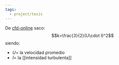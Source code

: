 ```yaml
---
tags:
  - project/tesis
---
```


De [cfd-online](https://www.cfd-online.com/Wiki/Turbulence_free-stream_boundary_conditions) saco:
$$k=\frac{3}{2}(U\cdot I)^2$$
siendo:
* $U=$ la velocidad promedio
* $I=$ la [[intensidad turbulenta]] 